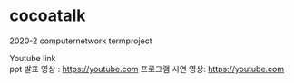 # cocoatalk
2020-2 computernetwork termproject

Youtube link \
ppt 발표 영상 : https://youtube.com 
  프로그램 시연 영상:  https://youtube.com
